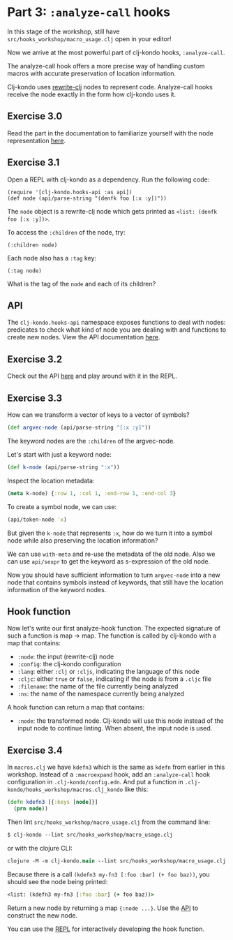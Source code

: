 # Part 3: `:analyze-call` hooks

In this stage of the workshop, still have `src/hooks_workshop/macro_usage.clj` open in your editor!

Now we arrive at the most powerful part of clj-kondo hooks, `:analyze-call`.

The analyze-call hook offers a more precise way of handling custom macros with
accurate preservation of location information.

Clj-kondo uses [rewrite-clj](https://github.com/clj-commons/rewrite-clj) nodes
to represent code. Analyze-call hooks receive the node exactly in the form how
clj-kondo uses it.

## Exercise 3.0

Read the part in the documentation to familiarize yourself with the node
representation
[here](https://github.com/clj-kondo/clj-kondo/blob/master/doc/hooks.md#clojure-code-as-rewrite-clj-nodes).

## Exercise 3.1

Open a REPL with clj-kondo as a dependency. Run the following code:

```
(require '[clj-kondo.hooks-api :as api])
(def node (api/parse-string "(denfk foo [:x :y])"))
```

The `node` object is a rewrite-clj node which gets printed as `<list: (denfk foo [:x :y])>`.

To access the `:children` of the node, try:

```
(:children node)
```

Each node also has a `:tag` key:

`(:tag node)`

What is the tag of the `node` and each of its children?

## API

The `clj-kondo.hooks-api` namespace exposes functions to deal with nodes:
predicates to check what kind of node you are dealing with and functions to
create new nodes. View the API documentation
[here](https://github.com/clj-kondo/clj-kondo/blob/master/doc/hooks.md#api).

## Exercise 3.2

Check out the API
[here](https://github.com/clj-kondo/clj-kondo/blob/master/doc/hooks.md#api) and
play around with it in the REPL.

## Exercise 3.3

How can we transform a vector of keys to a vector of symbols?

``` clojure
(def argvec-node (api/parse-string "[:x :y]"))
```

The keyword nodes are the `:children` of the argvec-node.

Let's start with just a keyword node:

``` clojure
(def k-node (api/parse-string ":x"))
```

Inspect the location metadata:

``` clojure
(meta k-node) {:row 1, :col 1, :end-row 1, :end-col 3}
```

To create a symbol node, we can use:

``` clojure
(api/token-node 'x)
```

But given the `k-node` that represents `:x`, how do we turn it into a symbol
node while also preserving the location information?

We can use `with-meta` and re-use the metadata of the old node.
Also we can use `api/sexpr` to get the keyword as s-expression of the old node.

Now you should have sufficient information to turn `argvec-node` into a new node
that contains symbols instead of keywords, that still have the location
information of the keyword nodes.

## Hook function

Now let's write our first analyze-hook function. The expected signature of such a function is map -> map. The function is called by clj-kondo with a map that contains:

- `:node`: the input (rewrite-clj) node
- `:config`: the clj-kondo configuration
- `:lang`: either `:clj` or `:cljs`, indicating the language of this node
- `:cljc`: either `true` or `false`, indicating if the node is from a `.cljc` file
- `:filename`: the name of the file currently being analyzed
- `:ns`: the name of the namespace currently being analyzed

A hook function can return a map that contains:

- `:node`: the transformed node. Clj-kondo will use this node instead of the input node to continue linting. When absent, the input node is used.

## Exercise 3.4

In `macros.clj` we have `kdefn3` which is the same as `kdefn` from earlier in
this workshop. Instead of a `:macroexpand` hook, add an `:analyze-call` hook configuration in `.clj-kondo/config.edn`. And put a function in `.clj-kondo/hooks_workshop/macros.clj_kondo` like this:

``` clojure
(defn kdefn3 [{:keys [node]}]
  (prn node))
```

Then lint `src/hooks_workshop/macro_usage.clj` from the command line:

``` clojure
$ clj-kondo --lint src/hooks_workshop/macro_usage.clj
```

or with the clojure CLI:

``` clojure
clojure -M -m clj-kondo.main --lint src/hooks_workshop/macro_usage.clj
```

Because there is a call `(kdefn3 my-fn3 [:foo :bar] (+ foo baz))`, you should
see the node being printed:

``` clojure
<list: (kdefn3 my-fn3 [:foo :bar] (+ foo baz))>
```

Return a new node by returning a map `{:node ...}`. Use the
[API](https://github.com/clj-kondo/clj-kondo/blob/master/doc/hooks.md#api) to
construct the new node.

You can use the
[REPL](https://github.com/clj-kondo/clj-kondo/blob/master/doc/hooks.md#developing-hooks-in-the-repl)
for interactively developing the hook function.

